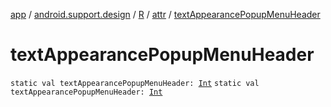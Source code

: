 [app](../../../index.md) / [android.support.design](../../index.md) / [R](../index.md) / [attr](index.md) / [textAppearancePopupMenuHeader](.)

# textAppearancePopupMenuHeader

`static val textAppearancePopupMenuHeader: `[`Int`](https://kotlinlang.org/api/latest/jvm/stdlib/kotlin/-int/index.html)
`static val textAppearancePopupMenuHeader: `[`Int`](https://kotlinlang.org/api/latest/jvm/stdlib/kotlin/-int/index.html)